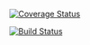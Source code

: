 [![Coverage Status](https://coveralls.io/repos/github/divyam-misra/cs207test/badge.svg?branch=master)](https://coveralls.io/github/divyam-misra/cs207test?branch=master)

[![Build Status](https://travis-ci.org/divyam-misra/cs207test.svg?branch=master)](https://travis-ci.org/divyam-misra/cs207test)
